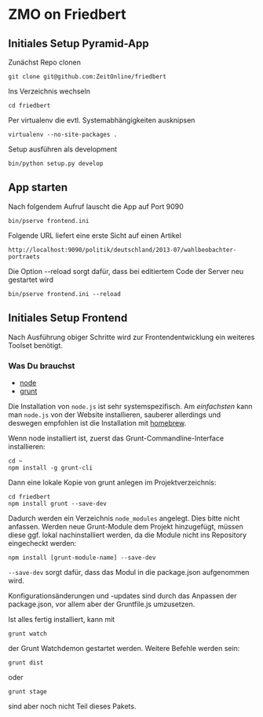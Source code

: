 ZMO on Friedbert
================

## Initiales Setup Pyramid-App

Zunächst Repo clonen

	git clone git@github.com:ZeitOnline/friedbert

Ins Verzeichnis wechseln

    cd friedbert

Per virtualenv die evtl. Systemabhängigkeiten ausknipsen

    virtualenv --no-site-packages .

Setup ausführen als development

    bin/python setup.py develop

## App starten

Nach folgendem Aufruf lauscht die App auf Port 9090

    bin/pserve frontend.ini

Folgende URL liefert eine erste Sicht auf einen Artikel

    http://localhost:9090/politik/deutschland/2013-07/wahlbeobachter-portraets 

Die Option --reload sorgt dafür, dass bei editiertem Code der Server neu gestartet wird

	bin/pserve frontend.ini --reload

## Initiales Setup Frontend

Nach Ausführung obiger Schritte wird zur Frontendentwicklung ein weiteres Toolset benötigt.

### Was Du brauchst

- [node](http://nodejs.org/)
- [grunt](http://gruntjs.com/)

Die Installation von `node.js` ist sehr systemspezifisch. Am *einfachsten* kann man `node.js` von der Website installieren, sauberer allerdings und deswegen empfohlen ist die Installation mit [homebrew](http://brew.sh/).

Wenn node installiert ist, zuerst das Grunt-Commandline-Interface installieren:

	cd ~
	npm install -g grunt-cli

Dann eine lokale Kopie von grunt anlegen im Projektverzeichnis:

	cd friedbert
	npm install grunt --save-dev

Dadurch werden ein Verzeichnis `node_modules` angelegt. Dies bitte nicht anfassen. Werden neue Grunt-Module dem Projekt hinzugefügt, müssen diese ggf. lokal nachinstalliert werden, da die Module nicht ins Repository eingecheckt werden:

    npm install [grunt-module-name] --save-dev

`--save-dev` sorgt dafür, dass das Modul in die package.json aufgenommen wird.

Konfigurationsänderungen und -updates sind durch das Anpassen der package.json, vor allem aber der Gruntfile.js umzusetzen.

Ist alles fertig installiert, kann mit

    grunt watch

der Grunt Watchdemon gestartet werden. Weitere Befehle werden sein:

    grunt dist

oder

    grunt stage

sind aber noch nicht Teil dieses Pakets.









